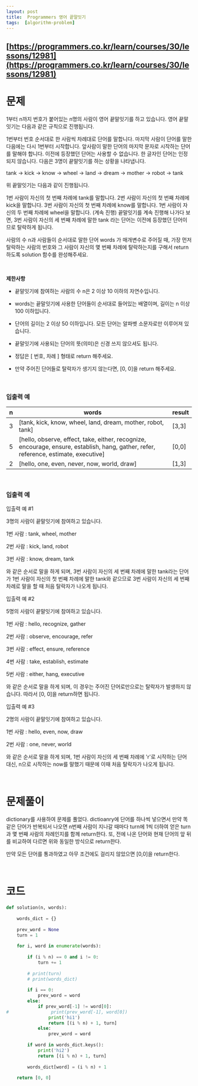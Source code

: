 ```yaml
---
layout: post
title:  Programmers 영어 끝말잇기
tags:  [algorithm-problem]
--- 
```


## [https://programmers.co.kr/learn/courses/30/lessons/12981](https://programmers.co.kr/learn/courses/30/lessons/12981)

# 문제 
1부터 n까지 번호가 붙어있는 n명의 사람이 영어 끝말잇기를 하고 있습니다. 영어 끝말잇기는 다음과 같은 규칙으로 진행됩니다.

1번부터 번호 순서대로 한 사람씩 차례대로 단어를 말합니다.
마지막 사람이 단어를 말한 다음에는 다시 1번부터 시작합니다.
앞사람이 말한 단어의 마지막 문자로 시작하는 단어를 말해야 합니다.
이전에 등장했던 단어는 사용할 수 없습니다.
한 글자인 단어는 인정되지 않습니다.
다음은 3명이 끝말잇기를 하는 상황을 나타냅니다.

tank → kick → know → wheel → land → dream → mother → robot → tank

위 끝말잇기는 다음과 같이 진행됩니다.

1번 사람이 자신의 첫 번째 차례에 tank를 말합니다.
2번 사람이 자신의 첫 번째 차례에 kick을 말합니다.
3번 사람이 자신의 첫 번째 차례에 know를 말합니다.
1번 사람이 자신의 두 번째 차례에 wheel을 말합니다.
(계속 진행)
끝말잇기를 계속 진행해 나가다 보면, 3번 사람이 자신의 세 번째 차례에 말한 tank 라는 단어는 이전에 등장했던 단어이므로 탈락하게 됩니다.

사람의 수 n과 사람들이 순서대로 말한 단어 words 가 매개변수로 주어질 때, 가장 먼저 탈락하는 사람의 번호와 그 사람이 자신의 몇 번째 차례에 탈락하는지를 구해서 return 하도록 solution 함수를 완성해주세요.

&nbsp;
&nbsp;

**제한사항**
* 끝말잇기에 참여하는 사람의 수 n은 2 이상 10 이하의 자연수입니다.

* words는 끝말잇기에 사용한 단어들이 순서대로 들어있는 배열이며, 길이는 n 이상 100 이하입니다.

* 단어의 길이는 2 이상 50 이하입니다.
모든 단어는 알파벳 소문자로만 이루어져 있습니다.

* 끝말잇기에 사용되는 단어의 뜻(의미)은 신경 쓰지 않으셔도 됩니다.

* 정답은 [ 번호, 차례 ] 형태로 return 해주세요.

*  만약 주어진 단어들로 탈락자가 생기지 않는다면, [0, 0]을 return 해주세요.

&nbsp;

### **입출력 예**
n | words | result
---|---|---
3 | [tank, kick, know, wheel, land, dream, mother, robot, tank] | [3,3]
5 | [hello, observe, effect, take, either, recognize, encourage, ensure, establish, hang, gather, refer, reference, estimate, executive] | [0,0]
2 | [hello, one, even, never, now, world, draw] | [1,3]

&nbsp;
&nbsp;
&nbsp;

### 입출력 예
입출력 예 #1

3명의 사람이 끝말잇기에 참여하고 있습니다.

1번 사람 : tank, wheel, mother

2번 사람 : kick, land, robot

3번 사람 : know, dream, tank

와 같은 순서로 말을 하게 되며, 3번 사람이 자신의 세 번째 차례에 말한 tank라는 단어가 1번 사람이 자신의 첫 번째 차례에 말한 tank와 같으므로 3번 사람이 자신의 세 번째 차례로 말을 할 때 처음 탈락자가 나오게 됩니다.

입출력 예 #2

5명의 사람이 끝말잇기에 참여하고 있습니다.

1번 사람 : hello, recognize, gather

2번 사람 : observe, encourage, refer

3번 사람 : effect, ensure, reference

4번 사람 : take, establish, estimate

5번 사람 : either, hang, executive

와 같은 순서로 말을 하게 되며, 이 경우는 주어진 단어로만으로는 탈락자가 발생하지 않습니다. 따라서 [0, 0]을 return하면 됩니다.

입출력 예 #3

2명의 사람이 끝말잇기에 참여하고 있습니다.

1번 사람 : hello, even, now, draw

2번 사람 : one, never, world

와 같은 순서로 말을 하게 되며, 1번 사람이 자신의 세 번째 차례에 'r'로 시작하는 단어 대신, n으로 시작하는 now를 말했기 때문에 이때 처음 탈락자가 나오게 됩니다.

&nbsp;
&nbsp;
&nbsp;

# 문제풀이
dictionary를 사용하여 문제를 풀었다. dictioanry에 단어를 하나씩 넣으면서 만약 똑같은 단어가 반복되서 나오면 n번째 사람이 지나갈 때마다 turn에 1씩 더하여 얻은 turn과 몇 번째 사람의 차례인지를 함께 return한다. 또, 전에 나온 단어와 현재 단어의 앞 뒤를 비교하여 다르면 위와 동일한 방식으로 return한다. 

만약 모든 단어를 통과하였고 아무 조건에도 걸리지 않았으면 [0,0]을 return한다. 

&nbsp;
&nbsp;
&nbsp;

# 코드
~~~python
def solution(n, words):
    
    words_dict = {}
    
    prev_word = None
    turn = 1
    
    for i, word in enumerate(words):
        
        if (i % n) == 0 and i != 0:
            turn += 1
        
        # print(turn)
        # print(words_dict)
        
        if i == 0:
            prev_word = word
        else:
            if prev_word[-1] != word[0]:
#                print(prev_word[-1], word[0])
                print('hi1')
                return [(i % n) + 1, turn]
            else:
                prev_word = word
                
        if word in words_dict.keys():
            print('hi2')
            return [(i % n) + 1, turn]
        
        words_dict[word] = (i % n) + 1
        
    return [0, 0]
~~~